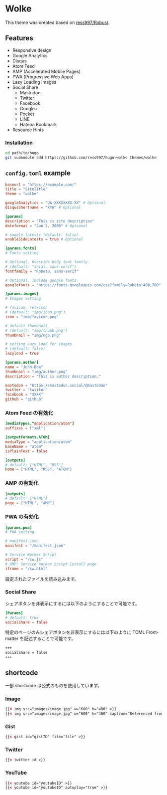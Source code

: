 Wolke
===
This theme was created based on [ress997/Robust](https://github.com/ress997/hugo-robust).

## Features
- Responsive design
- Google Analytics
- Disqus
- Atom Feed
- AMP (Accelerated Mobile Pages)
- PWA (Progressive Web Apps)
- Lazy Loading Images
- Social Share
	- Mastodon
	- Twitter
	- Facebook
	- Google+
	- Pocket
	- LINE
	- Hatena Bookmark
- Resource Hints

### Installation
```sh
cd path/to/hugo
git submodule add https://github.com/ress997/hugo-wolke themes/wolke
```

## `config.toml` example
```toml
baseurl = "https://example.com/"
title = "SiteTitle"
theme = "wolke"

googleAnalytics = "UA-XXXXXXXX-XX" # Optional
disqusShortname = "XYW" # Optional

[params]
description = "This is site description"
dateformat = "Jan 2, 2006" # Optional

# enable latests (default: false)
enableSideLatests = true # Optional

[params.fonts]
# Fonts setting

# Optional, Override body font family.
# (default: "arial, sans-serif")
fontfamily = "Roboto, sans-serif"

# Optional, Include google fonts.
googlefonts = "https://fonts.googleapis.com/css?family=Roboto:400,700"

[params.images]
# Images setting

# favicon, rel=icon
# (default: "img/icon.png")
icon = "img/favicon.png"

# default thumbnail
# (default: "img/thumb.png")
thumbnail = "img/ogp.png"

# setting Lazy Load for images
# (default: false)
lazyload = true

[params.author]
name = "John Doe"
thumbnail = "img/author.png"
description = "This is author description."

mastodon = "https://mastodon.social/@mastodon"
twitter = "twitter"
facebook = "XXXX"
github = "github"
```

### Atom Feed の有効化
```toml
[mediaTypes."application/atom"]
suffixes = ["xml"]

[outputFormats.ATOM]
mediaType = "application/atom"
baseName = "atom"
isPlainText = false

[outputs]
# default: ["HTML", "RSS"]
home = ["HTML", "RSS", "ATOM"]
```

### AMP の有効化
```toml
[outputs]
# default: ["HTML"]
page = ["HTML", "AMP"]
```

### PWA の有効化
```toml
[params.pwa]
# PWA setting

# manifest.json
manifest = "/manifest.json"

# Service Worker Script
script = "/sw.js"
# AMP: Service Worker Script Install page
iframe = "/sw.html"
```

設定されたファイルを読み込みます。

### Social Share
シェアボタンを非表示にするには以下のようにすることで可能です。

```toml
[Params]
# default: true
socialShare = false
```

特定のページのみシェアボタンを非表示にするには以下のように TOML Front-matter を記述することで可能です。

```md
+++
socialShare = false
+++
```

## shortcode
一部 shortcode は公式のものを使用しています。

### Image
```html
{{< img src="images/image.jpg" w="600" h="400" >}}
{{< img src="images/image.jpg" w="600" h="400" caption="Referenced from wikipedia." href="https://en.wikipedia.org/wiki/Lorem_ipsum" >}}
```

### Gist
```html
{{< gist id="gistID" file="file" >}}
```

### Twitter
```html
{{< twitter id >}}
```

### YouTube
```html
{{< youtube id="youtubeID" >}}
{{< youtube id="youtubeID" autoplay="true" >}}
```